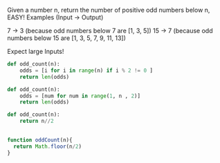 Given a number n, return the number of positive odd numbers below n, EASY!
Examples (Input -> Output)

7  -> 3 (because odd numbers below 7 are [1, 3, 5])
15 -> 7 (because odd numbers below 15 are [1, 3, 5, 7, 9, 11, 13])

Expect large Inputs!

```py
def odd_count(n):
    odds = [i for i in range(n) if i % 2 != 0 ]
    return len(odds)

def odd_count(n):
    odds = [num for num in range(1, n , 2)]
    return len(odds)

def odd_count(n):
    return n//2
    
```

```js
function oddCount(n){
  return Math.floor(n/2)
}
```

